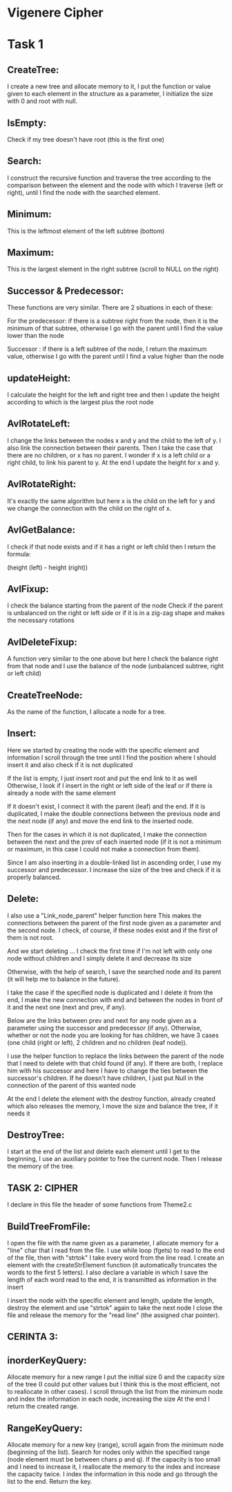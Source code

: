 # Vigenere Cipher

Task 1
=============
CreateTree:
----------

I create a new tree and allocate memory to it, I put the function or value given to each element in the structure as a parameter, I initialize the size with 0 and root with null.

IsEmpty:
-----------

Check if my tree doesn't have root (this is the first one)

Search:
--------

I construct the recursive function and traverse the tree according to the comparison between the element and the node with which I traverse (left or right), until I find the node with the searched element.

Minimum:
----------
This is the leftmost element of the left subtree (bottom)

Maximum:
----------
This is the largest element in the right subtree (scroll to NULL on the right)

Successor & Predecessor:
------------------------

These functions are very similar. There are 2 situations in each of these:

For the predecessor: if there is a subtree right from the node, then it is the minimum of that subtree, otherwise I go with the parent until I find the value lower than the node

Successor : if there is a left subtree of the node, I return the maximum value, otherwise I go with the parent until I find a value higher than the node

updateHeight:
------------

I calculate the height for the left and right tree and then I update the height according to which is the largest plus the root node

AvlRotateLeft:
--------------

I change the links between the nodes x and y and the child to the left of y.
I also link the connection between their parents. Then I take the case that there are no children, or x has no parent. 
I wonder if x is a left child or a right child, to link his parent to y.
At the end I update the height for x and y.

AvlRotateRight:
----------------
It's exactly the same algorithm but here x is the child on the left for y and we change the connection with the child on the right of x.

AvlGetBalance:
---------------
I check if that node exists and if it has a right or left child then I return the formula:

(height (left) - height (right))

AvlFixup:
----------
I check the balance starting from the parent of the node
Check if the parent is unbalanced on the right or left side
or if it is in a zig-zag shape and makes the necessary rotations

AvlDeleteFixup:
----------------
A function very similar to the one above but here I check the balance right from that node and I use the balance of the node (unbalanced subtree, right or left child)

CreateTreeNode:
----------------
As the name of the function, I allocate a node for a tree.

Insert:
--------------
Here we started by creating the node with the specific element and information
I scroll through the tree until I find the position where I should insert it and also check if it is not duplicated

If the list is empty, I just insert root and put the end link to it as well
Otherwise, I look if I insert in the right or left side of the leaf or if there is already a node with the same element

If it doesn't exist, I connect it with the parent (leaf) and the end.
If it is duplicated, I make the double connections between the previous node and the next node (if any) and move the end link to the inserted node.

Then for the cases in which it is not duplicated, I make the connection between the next and the prev of each inserted node (if it is not a minimum or maximum, in this case I could not make a connection from them).

Since I am also inserting in a double-linked list in ascending order, I use my successor and predecessor.
I increase the size of the tree and check if it is properly balanced.

Delete:
----------
I also use a "Link_node_parent" helper function here
This makes the connections between the parent of the first node given as a parameter and the second node.
I check, of course, if these nodes exist and if the first of them is not root.

And we start deleting ...
I check the first time if I'm not left with only one node without children and I simply delete it and decrease its size

Otherwise, with the help of search, I save the searched node and its parent (it will help me to balance in the future).

I take the case if the specified node is duplicated and I delete it from the end, I make the new connection with end and between the nodes in front of it and the next one (next and prev, if any).

Below are the links between prev and next for any node given as a parameter using the successor and predecessor (if any).
Otherwise, whether or not the node you are looking for has children, we have 3 cases (one child (right or left), 2 children and no children (leaf node)).

I use the helper function to replace the links between the parent of the node that I need to delete with that child found (if any).
If there are both, I replace him with his successor and here I have to change the ties between the successor's children.
If he doesn't have children, I just put Null in the connection of the parent of this wanted node

At the end I delete the element with the destroy function, already created which also releases the memory, I move the size and balance the tree, if it needs it

DestroyTree:
-------------
I start at the end of the list and delete each element until I get to the beginning, I use an auxiliary pointer to free the current node.
Then I release the memory of the tree.

TASK 2: CIPHER
-----------------------------------------------------------------------------------
I declare in this file the header of some functions from Theme2.c

BuildTreeFromFile:
------------------
I open the file with the name given as a parameter, I allocate memory for a "line" char that I read from the file. 
I use while loop (fgets) to read to the end of the file, then with "strtok" I take every word from the line read. 
I create an element with the createStrElement function (it automatically truncates the words to the first 5 letters). I also declare a variable in which I save the length of each word read to the end, it is transmitted as information in the insert

I insert the node with the specific element and length, update the length, destroy the element and use "strtok" again to take the next node
I close the file and release the memory for the "read line" (the assigned char pointer).

CERINTA 3:
-----------------------------------------------------------------------------------
inorderKeyQuery:
------------------
Allocate memory for a new range
I put the initial size 0 and the capacity size of the tree (I could put other values but I think this is the most efficient, not to reallocate in other cases).
I scroll through the list from the minimum node and index the information in each node, increasing the size
At the end I return the created range.

RangeKeyQuery:
-----------------
Allocate memory for a new key (range), scroll again from the minimum node (beginning of the list).
Search for nodes only within the specified range (node element must be between chars p and q).
If the capacity is too small and I need to increase it, I reallocate the memory to the index and increase the capacity twice.
I index the information in this node and go through the list to the end.
Return the key.
